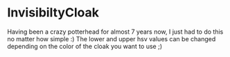 # InvisibiltyCloak

Having been a crazy potterhead for almost 7 years now, I just had to do this no matter how simple :)
The lower and upper hsv values can be changed depending on the color of the cloak you want to use ;)
